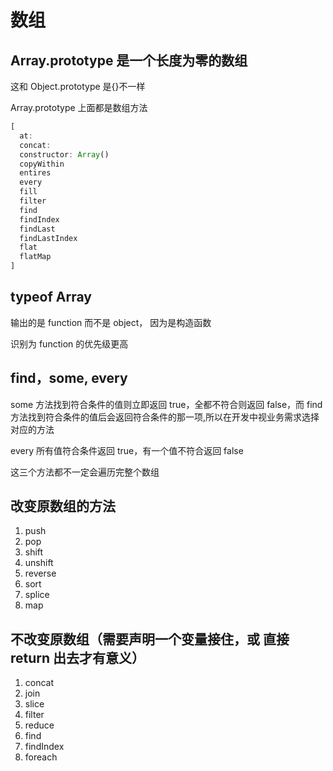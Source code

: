 # 数组

## Array.prototype 是一个长度为零的数组

这和 Object.prototype 是{}不一样

Array.prototype 上面都是数组方法

```js
[
  at:
  concat:
  constructor: Array()
  copyWithin
  entires
  every
  fill
  filter
  find
  findIndex
  findLast
  findLastIndex
  flat
  flatMap
]

```

## typeof Array

输出的是 function 而不是 object， 因为是构造函数

识别为 function 的优先级更高

## find，some, every

some 方法找到符合条件的值则立即返回 true，全都不符合则返回 false，而 find 方法找到符合条件的值后会返回符合条件的那一项,所以在开发中视业务需求选择对应的方法

every 所有值符合条件返回 true，有一个值不符合返回 false

这三个方法都不一定会遍历完整个数组

## 改变原数组的方法

1. push
2. pop
3. shift
4. unshift
5. reverse
6. sort
7. splice
8. map

## 不改变原数组（需要声明一个变量接住，或 直接 return 出去才有意义）

1. concat
2. join
3. slice
4. filter
5. reduce
6. find
7. findIndex
8. foreach
